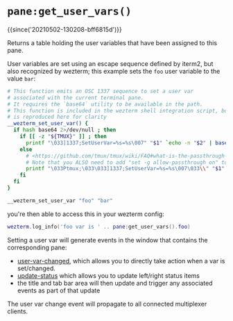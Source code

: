 # `pane:get_user_vars()`

{{since('20210502-130208-bff6815d')}}

Returns a table holding the user variables that have been assigned
to this pane.

User variables are set using an escape sequence defined by iterm2, but
also recognized by wezterm; this example sets the `foo` user variable
to the value `bar`:

```bash
# This function emits an OSC 1337 sequence to set a user var
# associated with the current terminal pane.
# It requires the `base64` utility to be available in the path.
# This function is included in the wezterm shell integration script, but
# is reproduced here for clarity
__wezterm_set_user_var() {
  if hash base64 2>/dev/null ; then
    if [[ -z "${TMUX}" ]] ; then
      printf "\033]1337;SetUserVar=%s=%s\007" "$1" `echo -n "$2" | base64`
    else
      # <https://github.com/tmux/tmux/wiki/FAQ#what-is-the-passthrough-escape-sequence-and-how-do-i-use-it>
      # Note that you ALSO need to add "set -g allow-passthrough on" to your tmux.conf
      printf "\033Ptmux;\033\033]1337;SetUserVar=%s=%s\007\033\\" "$1" `echo -n "$2" | base64`
    fi
  fi
}

__wezterm_set_user_var "foo" "bar"
```

you're then able to access this in your wezterm config:

```lua
wezterm.log_info('foo var is ' .. pane:get_user_vars().foo)
```

Setting a user var will generate events in the window that contains
the corresponding pane:

* [user-var-changed](../window-events/user-var-changed.md), which
  allows you to directly take action when a var is set/changed.
* [update-status](../window-events/update-status.md) which allows you to update left/right status items
* the title and tab bar area will then update and trigger any associated events as part of that update

The user var change event will propagate to all connected multiplexer clients.

